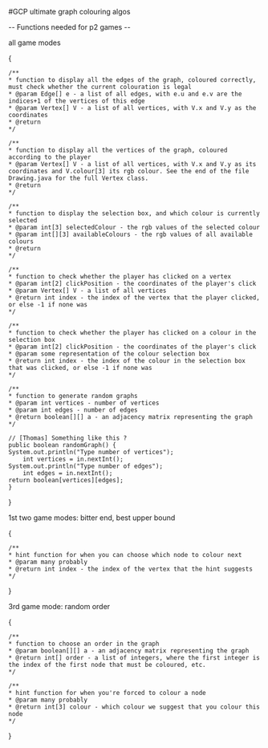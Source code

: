 #GCP
ultimate graph colouring algos


-- Functions needed for p2 games --


all game modes

{

	/**
	* function to display all the edges of the graph, coloured correctly, must check whether the current colouration is legal
	* @param Edge[] e - a list of all edges, with e.u and e.v are the indices+1 of the vertices of this edge
	* @param Vertex[] V - a list of all vertices, with V.x and V.y as the coordinates
	* @return
	*/
	
	/**
	* function to display all the vertices of the graph, coloured according to the player
	* @param Vertex[] V - a list of all vertices, with V.x and V.y as its coordinates and V.colour[3] its rgb colour. See the end of the file Drawing.java for the full Vertex class.
	* @return
	*/
	
	/**
	* function to display the selection box, and which colour is currently selected
	* @param int[3] selectedColour - the rgb values of the selected colour
	* @param int[][3] availableColours - the rgb values of all available colours
	* @return
	*/
	
	/**
	* function to check whether the player has clicked on a vertex
	* @param int[2] clickPosition - the coordinates of the player's click
	* @param Vertex[] V - a list of all vertices
	* @return int index - the index of the vertex that the player clicked, or else -1 if none was
	*/
	
	/**
	* function to check whether the player has clicked on a colour in the selection box
	* @param int[2] clickPosition - the coordinates of the player's click
	* @param some representation of the colour selection box
	* @return int index - the index of the colour in the selection box that was clicked, or else -1 if none was
	*/
	
	/**
	* function to generate random graphs
	* @param int vertices - number of vertices
	* @param int edges - number of edges
	* @return boolean[][] a - an adjacency matrix representing the graph
	*/
	
	// [Thomas] Something like this ?
	public boolean randomGraph() {
	System.out.println("Type number of vertices");
		int vertices = in.nextInt();
	System.out.println("Type number of edges");
		int edges = in.nextInt();
	return boolean[vertices][edges];
	}
	
}

1st two game modes: bitter end, best upper bound

{

	/**
	* hint function for when you can choose which node to colour next
	* @param many probably
	* @return int index - the index of the vertex that the hint suggests
	*/
	
}

3rd game mode: random order

{

	/**
	* function to choose an order in the graph
	* @param boolean[][] a - an adjacency matrix representing the graph
	* @return int[] order - a list of integers, where the first integer is the index of the first node that must be coloured, etc.
	*/
	
	/**
	* hint function for when you're forced to colour a node
	* @param many probably
	* @return int[3] colour - which colour we suggest that you colour this node
	*/
}

